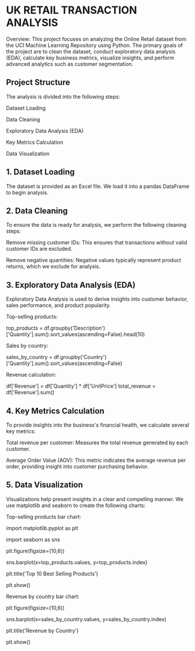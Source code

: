 
#  UK RETAIL TRANSACTION ANALYSIS 

 Overview: This project focuses on analyzing the Online Retail dataset from the UCI Machine Learning Repository using Python. The primary goals of the project are to clean the dataset, conduct exploratory data analysis (EDA), calculate key business metrics, visualize insights, and perform advanced analytics such as customer segmentation.


##  Project Structure
The analysis is divided into the following steps:

Dataset Loading

Data Cleaning

Exploratory Data Analysis (EDA)

Key Metrics Calculation

Data Visualization




## 1. Dataset Loading
The dataset is provided as an Excel file. We load it into a pandas DataFrame to begin analysis.
## 2. Data Cleaning
To ensure the data is ready for analysis, we perform the following cleaning steps:

Remove missing customer IDs: This ensures that transactions without valid customer IDs are excluded.

Remove negative quantities: Negative values typically represent product returns, which we exclude for analysis.
## 3. Exploratory Data Analysis (EDA)
Exploratory Data Analysis is used to derive insights into customer behavior, sales performance, and product popularity.

Top-selling products: 

top_products = df.groupby('Description')['Quantity'].sum().sort_values(ascending=False).head(10)
 
Sales by country:

sales_by_country = df.groupby('Country')['Quantity'].sum().sort_values(ascending=False)

Revenue calculation:

df['Revenue'] = df['Quantity'] * df['UnitPrice']
total_revenue = df['Revenue'].sum()

## 4. Key Metrics Calculation
To provide insights into the business's financial health, we calculate several key metrics:

Total revenue per customer: Measures the total revenue generated by each customer.

Average Order Value (AOV): This metric indicates the average revenue per order, providing insight into customer purchasing behavior.
## 5. Data Visualization
Visualizations help present insights in a clear and compelling manner. We use matplotlib and seaborn to create the following charts:

Top-selling products bar chart:

import matplotlib.pyplot as plt

import seaborn as sns

plt.figure(figsize=(10,6))

sns.barplot(x=top_products.values, y=top_products.index)

plt.title('Top 10 Best Selling Products')

plt.show()

Revenue by country bar chart:

plt.figure(figsize=(10,6))

sns.barplot(x=sales_by_country.values, y=sales_by_country.index)

plt.title('Revenue by Country')

plt.show()
